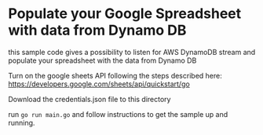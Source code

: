 # Populate your Google Spreadsheet with data from Dynamo DB

this sample code gives a possibility to listen for AWS DynamoDB stream and populate your spreadsheet with the data from Dynamo DB

Turn on the google sheets API following the steps described here: https://developers.google.com/sheets/api/quickstart/go

Download the credentials.json file to this directory

run `go run main.go` and follow instructions to get the sample up and running. 